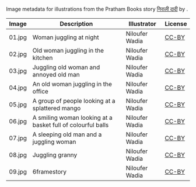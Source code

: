 Image metadata for illustrations from the Pratham Books story [निराली दादी](https://storyweaver.org.in/stories/1277-nirali-dadi) by .

Image | Description | Illustrator | License
----- | ----------- | ----------- | -------
01.jpg | Woman juggling at night | Niloufer Wadia | [CC-BY](https://creativecommons.org/licenses/by/4.0/)
02.jpg | Old woman juggling in the kitchen | Niloufer Wadia | [CC-BY](https://creativecommons.org/licenses/by/4.0/)
03.jpg | Juggling old woman and annoyed old man | Niloufer Wadia | [CC-BY](https://creativecommons.org/licenses/by/4.0/)
04.jpg | An old woman juggling in the office | Niloufer Wadia | [CC-BY](https://creativecommons.org/licenses/by/4.0/)
05.jpg | A group of people looking at a splattered mango | Niloufer Wadia | [CC-BY](https://creativecommons.org/licenses/by/4.0/)
06.jpg | A smiling woman looking at a basket full of colourful balls | Niloufer Wadia | [CC-BY](https://creativecommons.org/licenses/by/4.0/)
07.jpg | A sleeping old man and a juggling woman | Niloufer Wadia | [CC-BY](https://creativecommons.org/licenses/by/4.0/)
08.jpg | Juggling granny | Niloufer Wadia | [CC-BY](https://creativecommons.org/licenses/by/4.0/)
09.jpg | 6framestory | Niloufer Wadia | [CC-BY](https://creativecommons.org/licenses/by/4.0/)
